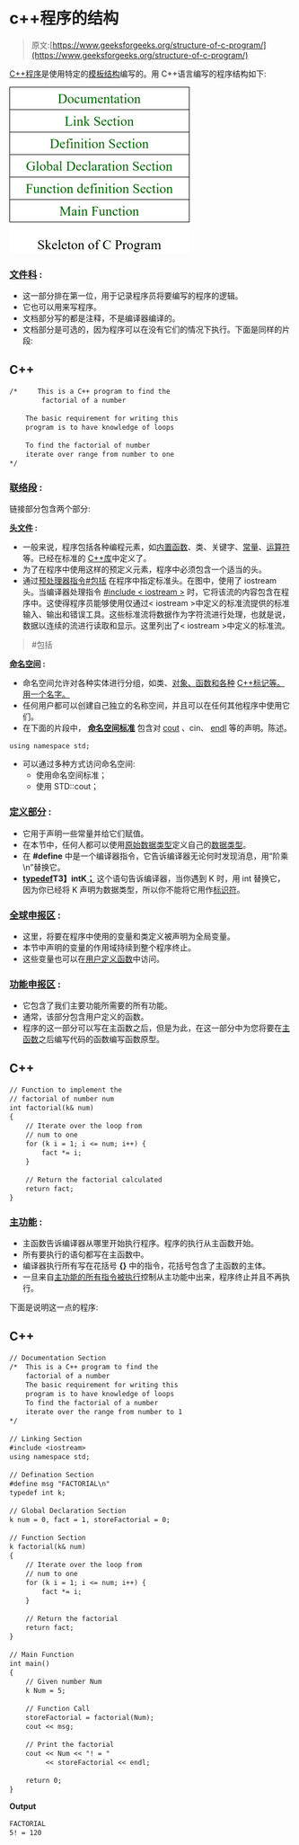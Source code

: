 # c++程序的结构

> 原文:[https://www.geeksforgeeks.org/structure-of-c-program/](https://www.geeksforgeeks.org/structure-of-c-program/)

[C++程序](https://www.geeksforgeeks.org/c-plus-plus/)是使用特定的[模板结构](https://www.geeksforgeeks.org/templates-cpp/)编写的。用 C++语言编写的程序结构如下:

[![](img/59803fe71385dae99b967eea4cbc9f2f.png)](https://media.geeksforgeeks.org/wp-content/uploads/20201028224032/BasicStructureOfCProgram.png)

### **<u>文件科</u> :**

*   这一部分排在第一位，用于记录程序员将要编写的程序的逻辑。
*   它也可以用来写程序。
*   文档部分写的都是注释，不是编译器编译的。
*   文档部分是可选的，因为程序可以在没有它们的情况下执行。下面是同样的片段:

## C++

```
/*     This is a C++ program to find the
        factorial of a number

    The basic requirement for writing this
    program is to have knowledge of loops

    To find the factorial of number
    iterate over range from number to one
*/
```

### **<u>联络段</u> :**

链接部分包含两个部分:

**<u>头文件</u> :**

*   一般来说，程序包括各种编程元素，如[内置函数](https://www.geeksforgeeks.org/builtin-functions-gcc-compiler/)、类、关键字、[常量](https://www.geeksforgeeks.org/constants-in-c-cpp/)、[运算符](https://www.geeksforgeeks.org/interesting-facts-bitwise-operators-c/)等。已经在标准的 [C++库](https://www.geeksforgeeks.org/the-c-standard-template-library-stl/)中定义了。
*   为了在程序中使用这样的预定义元素，程序中必须包含一个适当的头。
*   通过[预处理器指令<u>#包括</u>](https://www.geeksforgeeks.org/cc-preprocessors/) 在程序中指定标准头。在图中，使用了 iostream 头。当编译器处理指令 <u>#include < iostream ></u> 时，它将该流的内容包含在程序中。这使得程序员能够使用仅通过< iostream >中定义的标准流提供的标准输入、输出和错误工具。这些标准流将数据作为字符流进行处理，也就是说，数据以连续的流进行读取和显示。这里列出了< iostream >中定义的标准流。

> #包括<iostream></iostream>

**<u>命名空间</u> :**

*   命名空间允许对各种实体进行分组，如类、[对象、](https://www.geeksforgeeks.org/c-classes-and-objects/)[函数和各种](https://www.geeksforgeeks.org/functions-in-c/) [C++标记等。用一个名字。](https://www.geeksforgeeks.org/cc-tokens/)
*   任何用户都可以创建自己独立的名称空间，并且可以在任何其他程序中使用它们。
*   在下面的片段中， [**命名空间标准**](https://www.geeksforgeeks.org/using-namespace-std-considered-bad-practice/) 包含对 [cout](https://www.geeksforgeeks.org/difference-between-cout-and-stdcout-in-c/) 、cin、 [endl](https://www.geeksforgeeks.org/endl-vs-n-in-cpp/) 等的声明。陈述。

```
using namespace std;
```

*   可以通过多种方式访问命名空间:
    *   使用命名空间标准；
    *   使用 STD::cout；

### **<u>定义部分</u> :**

*   它用于声明一些常量并给它们赋值。
*   在本节中，任何人都可以使用[原始数据类型](https://www.geeksforgeeks.org/data-types-in-c/)定义自己的[数据类型](https://www.geeksforgeeks.org/c-data-types/)。
*   在 **#define** 中是一个编译器指令，它告诉编译器无论何时发现消息，用“阶乘\n”替换它。
*   **<u>typedef</u>T3】intK<u>；</u>** 这个语句告诉编译器，当你遇到 K 时，用 int 替换它，因为你已经将 K 声明为数据类型，所以你不能将它用作[标识符](https://www.geeksforgeeks.org/difference-between-keyword-and-identifier/)。

### **<u>全球申报区</u> :**

*   这里，将要在程序中使用的变量和类定义被声明为全局变量。
*   本节中声明的变量的作用域持续到整个程序终止。
*   这些变量也可以在[用户定义函数](https://www.geeksforgeeks.org/difference-between-user-defined-function-and-library-function-in-c-c/)中访问。

### **<u>功能申报区</u> :**

*   它包含了我们主要功能所需要的所有功能。
*   通常，该部分包含用户定义的函数。
*   程序的这一部分可以写在主函数之后，但是为此，在这一部分中为您将要在[主函数](https://www.geeksforgeeks.org/executing-main-in-c-behind-the-scene/)之后编写代码的函数编写函数原型。

## C++

```
// Function to implement the
// factorial of number num
int factorial(k& num)
{
    // Iterate over the loop from
    // num to one
    for (k i = 1; i <= num; i++) {
        fact *= i;
    }

    // Return the factorial calculated
    return fact;
}
```

### [**<u>主功能</u>**](https://www.geeksforgeeks.org/write-running-c-code-without-main/) **:**

*   主函数告诉编译器从哪里开始执行程序。程序的执行从主函数开始。
*   所有要执行的语句都写在主函数中。
*   编译器执行所有写在花括号 **{}** 中的指令，花括号包含了主函数的主体。
*   一旦来自[主功能的所有指令被执行](https://www.geeksforgeeks.org/functions-that-are-executed-before-and-after-main-in-c/)控制从主功能中出来，程序终止并且不再执行。

下面是说明这一点的程序:

## C++

```
// Documentation Section
/*  This is a C++ program to find the
    factorial of a number
    The basic requirement for writing this
    program is to have knowledge of loops
    To find the factorial of a number
    iterate over the range from number to 1
*/

// Linking Section
#include <iostream>
using namespace std;

// Defination Section
#define msg "FACTORIAL\n"
typedef int k;

// Global Declaration Section
k num = 0, fact = 1, storeFactorial = 0;

// Function Section
k factorial(k& num)
{
    // Iterate over the loop from
    // num to one
    for (k i = 1; i <= num; i++) {
        fact *= i;
    }

    // Return the factorial
    return fact;
}

// Main Function
int main()
{
    // Given number Num
    k Num = 5;

    // Function Call
    storeFactorial = factorial(Num);
    cout << msg;

    // Print the factorial
    cout << Num << "! = "
         << storeFactorial << endl;

    return 0;
}
```

**Output**

```
FACTORIAL
5! = 120

```